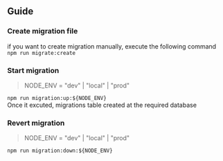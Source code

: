 ## Guide
### Create migration file 
if you want to create migration manually, execute the following command \
`npm run migrate:create`

### Start migration 
> NODE_ENV = "dev" | "local" | "prod" 

`npm run migration:up:${NODE_ENV}` \
Once it excuted, migrations table created at the required database

### Revert migration
> NODE_ENV = "dev" | "local" | "prod" 

`npm run migration:down:${NODE_ENV}`